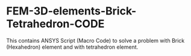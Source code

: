 # FEM-3D-elements-Brick-Tetrahedron-CODE
This contains ANSYS Script (Macro Code) to solve a problem with Brick (Hexahedron) element and with tetrahedron element.
